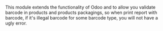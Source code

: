 This module extends the functionality of Odoo and to allow you validate barcode in products and products packagings, so when print report with barcode, if it's illegal barcode for some barcode type, you will not have a ugly error.
